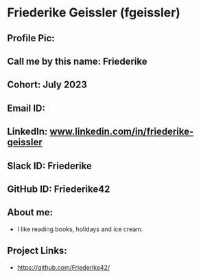 # Friederike Geissler (fgeissler)
## Profile Pic: 
## Call me by this name: Friederike
## Cohort: July 2023
## Email ID: 
## LinkedIn: www.linkedin.com/in/friederike-geissler
## Slack ID: Friederike 
## GitHub ID: Friederike42
## About me: 
- I like reading books, holidays and ice cream.
## Project Links:
- https://github.com/Friederike42/